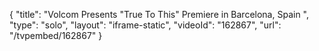 {
    "title": "Volcom Presents \"True To This\" Premiere in Barcelona, Spain ",
    "type": "solo",
    "layout": "iframe-static",
    "videoId": "162867",
    "url": "\/tvpembed\/162867"
}
